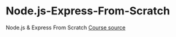 # Node.js-Express-From-Scratch
Node.js &amp; Express From Scratch
[Course source](https://www.youtube.com/watch?v=k_0ZzvHbNBQ&t)
